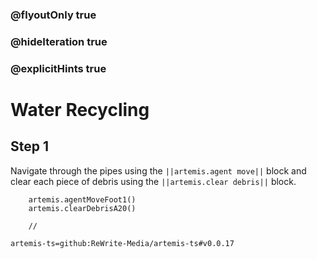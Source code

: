 ### @flyoutOnly true
### @hideIteration true
### @explicitHints true

# Water Recycling

## Step 1
Navigate through the pipes using the ``||artemis.agent move||`` block and clear each piece of debris using the ``||artemis.clear debris||`` block.

```ghost
    artemis.agentMoveFoot1()
    artemis.clearDebrisA20()
```
```template
    //
```

```package
artemis-ts=github:ReWrite-Media/artemis-ts#v0.0.17
```